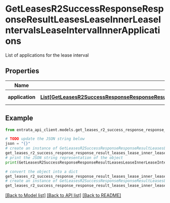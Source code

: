 # GetLeasesR2SuccessResponseResponseResultLeasesLeaseInnerLeaseIntervalsLeaseIntervalInnerApplications

List of applications for the lease interval

## Properties

Name | Type | Description | Notes
------------ | ------------- | ------------- | -------------
**application** | [**List[GetLeasesR2SuccessResponseResponseResultLeasesLeaseInnerLeaseIntervalsLeaseIntervalInnerApplicationsApplicationInner]**](GetLeasesR2SuccessResponseResponseResultLeasesLeaseInnerLeaseIntervalsLeaseIntervalInnerApplicationsApplicationInner.md) | List of applications | 

## Example

```python
from entrata_api_client.models.get_leases_r2_success_response_response_result_leases_lease_inner_lease_intervals_lease_interval_inner_applications import GetLeasesR2SuccessResponseResponseResultLeasesLeaseInnerLeaseIntervalsLeaseIntervalInnerApplications

# TODO update the JSON string below
json = "{}"
# create an instance of GetLeasesR2SuccessResponseResponseResultLeasesLeaseInnerLeaseIntervalsLeaseIntervalInnerApplications from a JSON string
get_leases_r2_success_response_response_result_leases_lease_inner_lease_intervals_lease_interval_inner_applications_instance = GetLeasesR2SuccessResponseResponseResultLeasesLeaseInnerLeaseIntervalsLeaseIntervalInnerApplications.from_json(json)
# print the JSON string representation of the object
print(GetLeasesR2SuccessResponseResponseResultLeasesLeaseInnerLeaseIntervalsLeaseIntervalInnerApplications.to_json())

# convert the object into a dict
get_leases_r2_success_response_response_result_leases_lease_inner_lease_intervals_lease_interval_inner_applications_dict = get_leases_r2_success_response_response_result_leases_lease_inner_lease_intervals_lease_interval_inner_applications_instance.to_dict()
# create an instance of GetLeasesR2SuccessResponseResponseResultLeasesLeaseInnerLeaseIntervalsLeaseIntervalInnerApplications from a dict
get_leases_r2_success_response_response_result_leases_lease_inner_lease_intervals_lease_interval_inner_applications_from_dict = GetLeasesR2SuccessResponseResponseResultLeasesLeaseInnerLeaseIntervalsLeaseIntervalInnerApplications.from_dict(get_leases_r2_success_response_response_result_leases_lease_inner_lease_intervals_lease_interval_inner_applications_dict)
```
[[Back to Model list]](../README.md#documentation-for-models) [[Back to API list]](../README.md#documentation-for-api-endpoints) [[Back to README]](../README.md)


